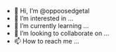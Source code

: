 - 👋 Hi, I’m @oppoosedgetal
- 👀 I’m interested in ...
- 🌱 I’m currently learning ...
- 💞️ I’m looking to collaborate on ...
- 📫 How to reach me ...

<!---
oppoosedgetal/oppoosedgetal is a ✨ special ✨ repository because its `README.md` (this file) appears on your GitHub profile.
You can click the Preview link to take a look at your changes.
--->
